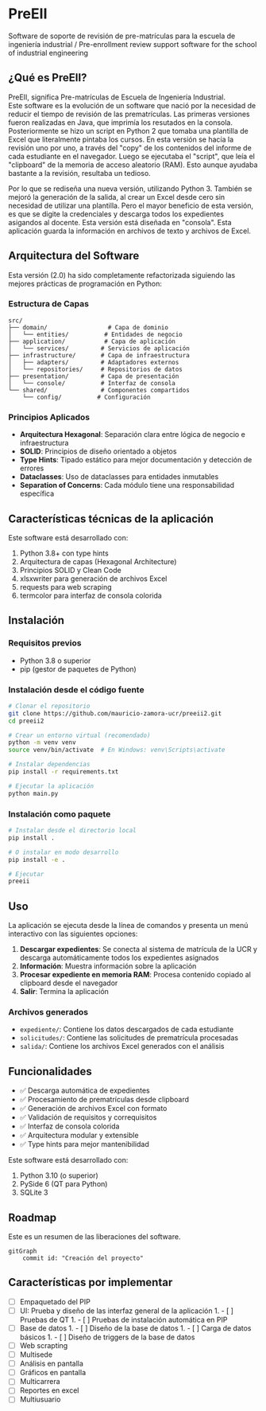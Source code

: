 # PreEII

Software de soporte de revisión de pre-matrículas para la escuela de ingeniería industrial
/
Pre-enrollment review support software for the school of industrial engineering

## ¿Qué es PreEII?

PreEII, significa Pre-matrículas de Escuela de Ingeniería Industrial.  
Este software es la evolución de un software que nació por la necesidad
de reducir el tiempo de revisión de las prematrículas. Las primeras
versiones fueron realizadas en Java, que imprimía los resutados en la consola.
Posteriormente se hizo un script en Python 2 que tomaba una plantilla de Excel
que literalmente pintaba los cursos. En esta versión se hacía la revisión uno
por uno, a través del "copy" de los contenidos del informe de cada estudiante
en el navegador. Luego se ejecutaba el "script", que leía el "clipboard" de la
memoria de acceso aleatorio (RAM). Esto aunque ayudaba bastante a la revisión,
resultaba un tedioso.

Por lo que se rediseña una nueva versión, utilizando Python 3. También se mejoró
la generación de la salida, al crear un Excel desde cero sin necesidad de
utilizar una plantilla. Pero el mayor beneficio de esta versión, es que se
digite la credenciales y descarga todos los expedientes asigandos al docente.
Esta versión está diseñada en "consola". Esta aplicación guarda la información
en archivos de texto y archivos de Excel.

## Arquitectura del Software

Esta versión (2.0) ha sido completamente refactorizada siguiendo las mejores prácticas de programación en Python:

### Estructura de Capas

```
src/
├── domain/                 # Capa de dominio
│   └── entities/          # Entidades de negocio
├── application/           # Capa de aplicación  
│   └── services/         # Servicios de aplicación
├── infrastructure/       # Capa de infraestructura
│   ├── adapters/         # Adaptadores externos
│   └── repositories/     # Repositorios de datos
├── presentation/         # Capa de presentación
│   └── console/          # Interfaz de consola
└── shared/               # Componentes compartidos
    └── config/          # Configuración
```

### Principios Aplicados

- **Arquitectura Hexagonal**: Separación clara entre lógica de negocio e infraestructura
- **SOLID**: Principios de diseño orientado a objetos
- **Type Hints**: Tipado estático para mejor documentación y detección de errores
- **Dataclasses**: Uso de dataclasses para entidades inmutables
- **Separation of Concerns**: Cada módulo tiene una responsabilidad específica

## Características técnicas de la aplicación

Este software está desarrollado con:

1. Python 3.8+ con type hints
2. Arquitectura de capas (Hexagonal Architecture)
3. Principios SOLID y Clean Code
4. xlsxwriter para generación de archivos Excel
5. requests para web scraping
6. termcolor para interfaz de consola colorida

## Instalación

### Requisitos previos
- Python 3.8 o superior
- pip (gestor de paquetes de Python)

### Instalación desde el código fuente

```bash
# Clonar el repositorio
git clone https://github.com/mauricio-zamora-ucr/preeii2.git
cd preeii2

# Crear un entorno virtual (recomendado)
python -m venv venv
source venv/bin/activate  # En Windows: venv\Scripts\activate

# Instalar dependencias
pip install -r requirements.txt

# Ejecutar la aplicación
python main.py
```

### Instalación como paquete

```bash
# Instalar desde el directorio local
pip install .

# O instalar en modo desarrollo
pip install -e .

# Ejecutar
preeii
```

## Uso

La aplicación se ejecuta desde la línea de comandos y presenta un menú interactivo con las siguientes opciones:

1. **Descargar expedientes**: Se conecta al sistema de matrícula de la UCR y descarga automáticamente todos los expedientes asignados
2. **Información**: Muestra información sobre la aplicación
3. **Procesar expediente en memoria RAM**: Procesa contenido copiado al clipboard desde el navegador
4. **Salir**: Termina la aplicación

### Archivos generados

- `expediente/`: Contiene los datos descargados de cada estudiante
- `solicitudes/`: Contiene las solicitudes de prematrícula procesadas
- `salida/`: Contiene los archivos Excel generados con el análisis

## Funcionalidades

- ✅ Descarga automática de expedientes
- ✅ Procesamiento de prematrículas desde clipboard
- ✅ Generación de archivos Excel con formato
- ✅ Validación de requisitos y correquisitos
- ✅ Interfaz de consola colorida
- ✅ Arquitectura modular y extensible
- ✅ Type hints para mejor mantenibilidad

Este software está desarrollado con:

1. Python 3.10 (o superior)
2. PySide 6 (QT para Python)
3. SQLite 3

## Roadmap

Este es un resumen de las liberaciones del software.

```mermaid
gitGraph
    commit id: "Creación del proyecto"
```

## Características por implementar

- [ ] Empaquetado del PIP
- [ ] UI: Prueba y diseño de las interfaz general de la aplicación
    1.
        - [ ] Pruebas de QT
    1.
        - [ ] Pruebas de instalación automática en PIP
- [ ] Base de datos
    1.
        - [ ] Diseño de la base de datos
    1.
        - [ ] Carga de datos básicos
    1.
        - [ ] Diseño de triggers de la base de datos
- [ ] Web scrapting
- [ ] Multisede
- [ ] Análisis en pantalla
- [ ] Gráficos en pantalla
- [ ] Multicarrera
- [ ] Reportes en excel
- [ ] Multiusuario
